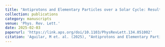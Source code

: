 ```yaml
---
title: "Antiprotons and Elementary Particles over a Solar Cycle: Results from the Alpha Magnetic Spectrometer"
collection: publications
category: manuscripts
venue: 'Phys. Rev. Lett.'
date: 2025-02-03
paperurl: 'https://link.aps.org/doi/10.1103/PhysRevLett.134.051002'
citation: 'Aguilar, M et. al. (2025), "Antiprotons and Elementary Particles over a Solar Cycle: Results from the Alpha Magnetic Spectrometer", Phys. Rev. Lett., 134, 5, 2025'
---
```


